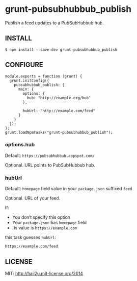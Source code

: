 grunt-pubsubhubbub_publish
==========================

Publish a feed updates to a PubSubHubbub hub.


INSTALL
-------

    $ npm install --save-dev grunt-pubsubhubbub_publish


CONFIGURE
---------

    module.exports = function (grunt) {
      grunt.initConfig({
        pubsubhubbub_publish: {
          main: {
            options: {
              hub: "http://example.org/hub"
            },

            hubUrl: "http://example.com/feed"
          }
        }
      });
    };
    grunt.loadNpmTasks("grunt-pubsubhubbub_publish");


### options.hub

Default: `https://pubsubhubbub.appspot.com/`

Optional. URL points to PubSubHubbub hub.

### hubUrl

Default: `homepage` field value in your `package.json` suffixed `feed`

Optional. URL of your feed.

If:

- You don’t specify this option
- Your `package.json` has `homepage` field
- Its value is `https://example.com`

this task guesses `hubUrl`:

    https://example.com/feed


LICENSE
-------

MIT: http://hail2u.mit-license.org/2014
